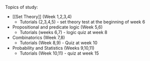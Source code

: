Topics of study:
- [[Set Theory]] (Week 1,2,3,4)
	- Tutorials (2,3,4,5) - set theory test at the beginning of week 6
- Propositional and predicate logic (Week 5,6)
	- Tutorials (weeks 6,7) - logic quiz at week 8 
- Combinatorics (Week 7,8)
	- Tutorials (Week 8,9) - Quiz at week 10
- Probability and Statistics (Weeks 9,10,11)
	- Tutorials (Week 10,11) - quiz at week 15